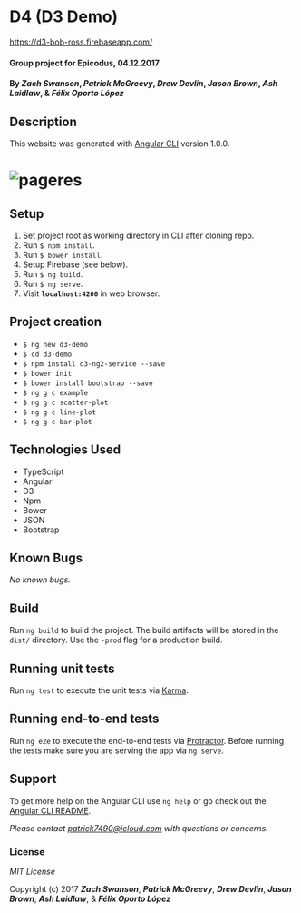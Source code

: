 # D4 (D3 Demo)
https://d3-bob-ross.firebaseapp.com/
#### Group project for Epicodus, 04.12.2017

#### By _**Zach Swanson**_, _**Patrick McGreevy**_, _**Drew Devlin**_, _**Jason Brown**_, _**Ash Laidlaw**_, & _**Félix Oporto López**_


## Description

This website was generated with [Angular CLI](https://github.com/angular/angular-cli) version 1.0.0.


# ![pageres](img/shot.png)


## Setup
1. Set project root as working directory in CLI after cloning repo.
2. Run `$ npm install`.
3. Run `$ bower install`.
4. Setup Firebase (see below).
5. Run `$ ng build`.
6. Run `$ ng serve`.
7. Visit **`localhost:4200`**  in web browser.


## Project creation

* `$ ng new d3-demo`
* `$ cd d3-demo`
* `$ npm install d3-ng2-service --save`
* `$ bower init`
* `$ bower install bootstrap --save`
* `$ ng g c example`
* `$ ng g c scatter-plot`
* `$ ng g c line-plot`
* `$ ng g c bar-plot`


## Technologies Used

* TypeScript
* Angular
* D3
* Npm
* Bower
* JSON
* Bootstrap

## Known Bugs

_No known bugs._


## Build

Run `ng build` to build the project. The build artifacts will be stored in the `dist/` directory. Use the `-prod` flag for a production build.

## Running unit tests

Run `ng test` to execute the unit tests via [Karma](https://karma-runner.github.io).

## Running end-to-end tests

Run `ng e2e` to execute the end-to-end tests via [Protractor](http://www.protractortest.org/).
Before running the tests make sure you are serving the app via `ng serve`.


## Support

To get more help on the Angular CLI use `ng help` or go check out the [Angular CLI README](https://github.com/angular/angular-cli/blob/master/README.md).

_Please contact patrick7490@icloud.com with questions or concerns._


### License

*MIT License*

Copyright (c) 2017 _**Zach Swanson**_, _**Patrick McGreevy**_, _**Drew Devlin**_, _**Jason Brown**_, _**Ash Laidlaw**_, & _**Félix Oporto López**_
